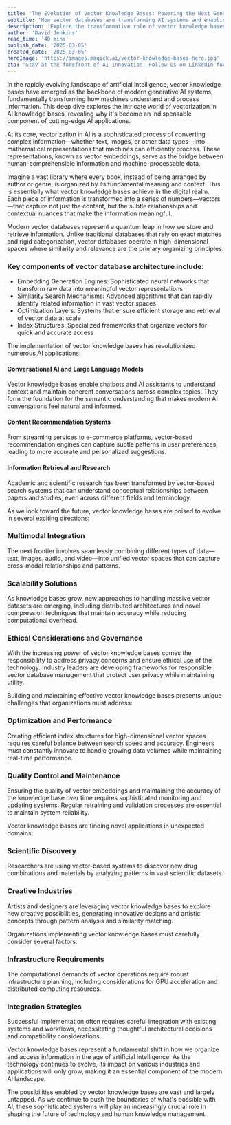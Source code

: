 ```yaml
---
title: 'The Evolution of Vector Knowledge Bases: Powering the Next Generation of AI'
subtitle: 'How vector databases are transforming AI systems and enabling next-gen applications'
description: 'Explore the transformative role of vector knowledge bases in modern AI systems. Learn how vectorization is being used to revolutionize applications from conversational AI to scientific discovery.'
author: 'David Jenkins'
read_time: '40 mins'
publish_date: '2025-03-05'
created_date: '2025-03-05'
heroImage: 'https://images.magick.ai/vector-knowledge-bases-hero.jpg'
cta: 'Stay at the forefront of AI innovation! Follow us on LinkedIn for more in-depth analysis of breakthrough technologies shaping the future of artificial intelligence.'
---
```


In the rapidly evolving landscape of artificial intelligence, vector knowledge bases have emerged as the backbone of modern generative AI systems, fundamentally transforming how machines understand and process information. This deep dive explores the intricate world of vectorization in AI knowledge bases, revealing why it's become an indispensable component of cutting-edge AI applications.

At its core, vectorization in AI is a sophisticated process of converting complex information—whether text, images, or other data types—into mathematical representations that machines can efficiently process. These representations, known as vector embeddings, serve as the bridge between human-comprehensible information and machine-processable data.

Imagine a vast library where every book, instead of being arranged by author or genre, is organized by its fundamental meaning and context. This is essentially what vector knowledge bases achieve in the digital realm. Each piece of information is transformed into a series of numbers—vectors—that capture not just the content, but the subtle relationships and contextual nuances that make the information meaningful.

Modern vector databases represent a quantum leap in how we store and retrieve information. Unlike traditional databases that rely on exact matches and rigid categorization, vector databases operate in high-dimensional spaces where similarity and relevance are the primary organizing principles.

### Key components of vector database architecture include:

- Embedding Generation Engines: Sophisticated neural networks that transform raw data into meaningful vector representations
- Similarity Search Mechanisms: Advanced algorithms that can rapidly identify related information in vast vector spaces
- Optimization Layers: Systems that ensure efficient storage and retrieval of vector data at scale
- Index Structures: Specialized frameworks that organize vectors for quick and accurate access

The implementation of vector knowledge bases has revolutionized numerous AI applications:

#### Conversational AI and Large Language Models
Vector knowledge bases enable chatbots and AI assistants to understand context and maintain coherent conversations across complex topics. They form the foundation for the semantic understanding that makes modern AI conversations feel natural and informed.

#### Content Recommendation Systems
From streaming services to e-commerce platforms, vector-based recommendation engines can capture subtle patterns in user preferences, leading to more accurate and personalized suggestions.

#### Information Retrieval and Research
Academic and scientific research has been transformed by vector-based search systems that can understand conceptual relationships between papers and studies, even across different fields and terminology.

As we look toward the future, vector knowledge bases are poised to evolve in several exciting directions:

### Multimodal Integration
The next frontier involves seamlessly combining different types of data—text, images, audio, and video—into unified vector spaces that can capture cross-modal relationships and patterns.

### Scalability Solutions
As knowledge bases grow, new approaches to handling massive vector datasets are emerging, including distributed architectures and novel compression techniques that maintain accuracy while reducing computational overhead.

### Ethical Considerations and Governance
With the increasing power of vector knowledge bases comes the responsibility to address privacy concerns and ensure ethical use of the technology. Industry leaders are developing frameworks for responsible vector database management that protect user privacy while maintaining utility.

Building and maintaining effective vector knowledge bases presents unique challenges that organizations must address:

### Optimization and Performance
Creating efficient index structures for high-dimensional vector spaces requires careful balance between search speed and accuracy. Engineers must constantly innovate to handle growing data volumes while maintaining real-time performance.

### Quality Control and Maintenance
Ensuring the quality of vector embeddings and maintaining the accuracy of the knowledge base over time requires sophisticated monitoring and updating systems. Regular retraining and validation processes are essential to maintain system reliability.

Vector knowledge bases are finding novel applications in unexpected domains:

### Scientific Discovery
Researchers are using vector-based systems to discover new drug combinations and materials by analyzing patterns in vast scientific datasets.

### Creative Industries
Artists and designers are leveraging vector knowledge bases to explore new creative possibilities, generating innovative designs and artistic concepts through pattern analysis and similarity matching.

Organizations implementing vector knowledge bases must carefully consider several factors:

### Infrastructure Requirements
The computational demands of vector operations require robust infrastructure planning, including considerations for GPU acceleration and distributed computing resources.

### Integration Strategies
Successful implementation often requires careful integration with existing systems and workflows, necessitating thoughtful architectural decisions and compatibility considerations.

Vector knowledge bases represent a fundamental shift in how we organize and access information in the age of artificial intelligence. As the technology continues to evolve, its impact on various industries and applications will only grow, making it an essential component of the modern AI landscape.

The possibilities enabled by vector knowledge bases are vast and largely untapped. As we continue to push the boundaries of what's possible with AI, these sophisticated systems will play an increasingly crucial role in shaping the future of technology and human knowledge management.